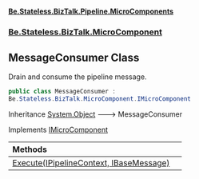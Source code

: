 #### [Be.Stateless.BizTalk.Pipeline.MicroComponents](README.md 'README')
### [Be.Stateless.BizTalk.MicroComponent](Be.Stateless.BizTalk.MicroComponent.md 'Be.Stateless.BizTalk.MicroComponent')

## MessageConsumer Class

Drain and consume the pipeline message.

```csharp
public class MessageConsumer :
Be.Stateless.BizTalk.MicroComponent.IMicroComponent
```

Inheritance [System.Object](https://docs.microsoft.com/en-us/dotnet/api/System.Object 'System.Object') &#129106; MessageConsumer

Implements [IMicroComponent](IMicroComponent.md 'Be.Stateless.BizTalk.MicroComponent.IMicroComponent')

| Methods | |
| :--- | :--- |
| [Execute(IPipelineContext, IBaseMessage)](MessageConsumer.Execute(IPipelineContext,IBaseMessage).md 'Be.Stateless.BizTalk.MicroComponent.MessageConsumer.Execute(Microsoft.BizTalk.Component.Interop.IPipelineContext, Microsoft.BizTalk.Message.Interop.IBaseMessage)') | |
